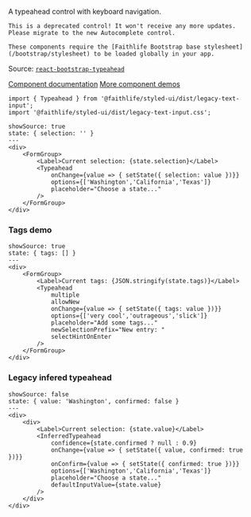 A typeahead control with keyboard navigation.

```hint|warning
This is a deprecated control! It won't receive any more updates. Please migrate to the new Autocomplete control.
```

```hint|directive
These components require the [Faithlife Bootstrap base stylesheet](/bootstrap/stylesheet) to be loaded globally in your app.
```

Source: [`react-bootstrap-typeahead`](https://github.com/Faithlife/react-bootstrap-typeahead)

[Component documentation](https://github.com/Faithlife/react-bootstrap-typeahead/blob/master/docs/Usage.md)
[More component demos](http://ericgio.github.io/react-bootstrap-typeahead/)

```
import { Typeahead } from '@faithlife/styled-ui/dist/legacy-text-input';
import '@faithlife/styled-ui/dist/legacy-text-input.css';
```

```react
showSource: true
state: { selection: '' }
---
<div>
	<FormGroup>
		<Label>Current selection: {state.selection}</Label>
		<Typeahead
			onChange={value => { setState({ selection: value })}}
			options={['Washington','California','Texas']}
			placeholder="Choose a state..."
		/>
	</FormGroup>
</div>
```

### Tags demo
```react
showSource: true
state: { tags: [] }
---
<div>
	<FormGroup>
		<Label>Current tags: {JSON.stringify(state.tags)}</Label>
		<Typeahead
			multiple
			allowNew
			onChange={value => { setState({ tags: value })}}
			options={['very cool','outrageous','slick']}
			placeholder="Add some tags..."
			newSelectionPrefix="New entry: "
			selectHintOnEnter
		/>
	</FormGroup>
</div>
```

### Legacy infered typeahead

```react
showSource: false
state: { value: 'Washington', confirmed: false }
---
<div>
	<div>
		<Label>Current selection: {state.value}</Label>
		<InferredTypeahead
			confidence={state.confirmed ? null : 0.9}
			onChange={value => { setState({ value, confirmed: true })}}
			onConfirm={value => { setState({ confirmed: true })}}
			options={['Washington','California','Texas']}
			placeholder="Choose a state..."
			defaultInputValue={state.value}
		/>
	</div>
</div>
```

